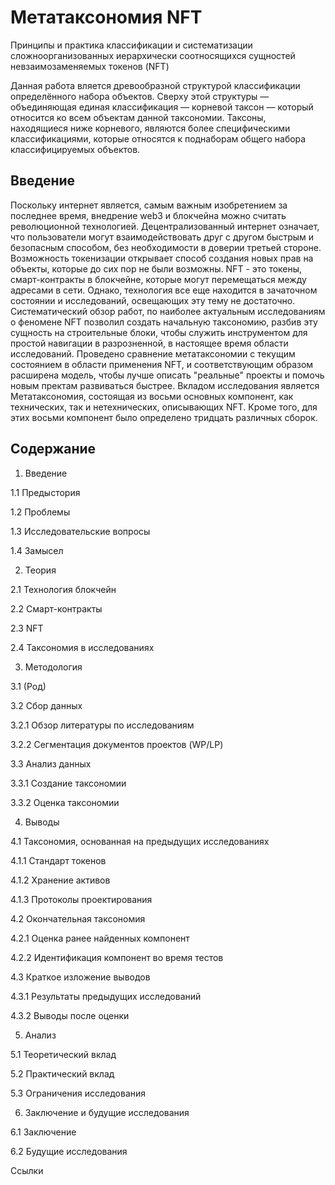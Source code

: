 # Метатаксономия NFT
Принципы и практика классификации и систематизации сложноорганизованных иерархически соотносящихся сущностей невзаимозаменяемых токенов (NFT)

Данная работа вляется древообразной структурой классификации определённого набора объектов. Сверху этой структуры — объединяющая единая классификация — корневой таксон — который относится ко всем объектам данной таксономии. Таксоны, находящиеся ниже корневого, являются более специфическими классификациями, которые относятся к поднаборам общего набора классифицируемых объектов.

## Введение
Поскольку интернет является, самым важным изобретением за последнее время, внедрение
web3 и блокчейна можно считать революционной технологией. Децентрализованный интернет означает, что пользователи могут взаимодействовать друг с другом быстрым и безопасным способом, без необходимости в доверии третьей стороне. Возможность токенизации открывает способ создания новых прав на объекты, которые до сих пор не были возможны. NFT - это токены, смарт-контракты в блокчейне, которые могут перемещаться между адресами в сети. Однако, технология все еще находится в зачаточном состоянии и исследований, освещающих эту тему не достаточно. Систематический обзор работ, по наиболее актуальным исследованиям о феномене NFT позволил создать начальную таксономию, разбив эту сущность на строительные блоки, чтобы служить инструментом для простой навигации в разрозненной, в настоящее время области исследований. Проведено сравнение метатаксономии с текущим состоянием в области применения NFT, и соответствующим образом расширена модель, чтобы лучше описать "реальные" проекты и помочь новым пректам развиваться быстрее. Вкладом исследования является Метатаксономия, состоящая из восьми основных компонент, как технических, так и нетехнических, описывающих NFT. Кроме того, для этих восьми компонент было определено тридцать различных сборок.

## Содержание
1. Введение

1.1 Предыстория

1.2 Проблемы

1.3 Исследовательские вопросы

1.4 Замысел

2. Теория

2.1 Технология блокчейн

2.2 Смарт-контракты

2.3 NFT

2.4 Таксономия в исследованиях

3. Методология

3.1 (Род)

3.2 Сбор данных

3.2.1 Обзор литературы по исследованиям 

3.2.2 Сегментация документов проектов (WP/LP) 

3.3 Анализ данных

3.3.1 Создание таксономии  

3.3.2 Оценка таксономии

4. Выводы

4.1 Таксономия, основанная на предыдущих исследованиях

4.1.1 Стандарт токенов

4.1.2 Хранение активов

4.1.3 Протоколы проектирования

4.2 Окончательная таксономия

4.2.1 Оценка ранее найденных компонент

4.2.2 Идентификация компонент во время тестов

4.3 Краткое изложение выводов

4.3.1 Результаты предыдущих исследований

4.3.2 Выводы после оценки

5. Анализ

5.1 Теоретический вклад  

5.2 Практический вклад

5.3 Ограничения исследования 

6. Заключение и будущие исследования 

6.1 Заключение

6.2 Будущие исследования

Ссылки

